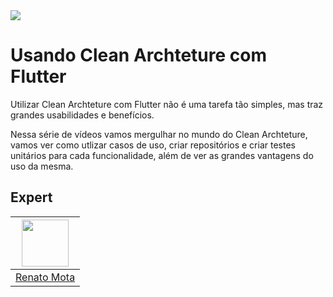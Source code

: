 <img src="https://storage.googleapis.com/golden-wind/experts-club/capa-github.svg" />

# Usando Clean Archteture com Flutter

Utilizar Clean Archteture com Flutter não é uma tarefa tão simples, mas traz grandes usabilidades e benefícios.


Nessa série de vídeos vamos mergulhar no mundo do Clean Archteture, vamos ver como utlizar casos de uso, criar repositórios e criar testes unitários para cada funcionalidade, além de ver as grandes vantagens do uso da mesma.

## Expert

| [<img src="https://avatars.githubusercontent.com/u/23418948?s=460&u=da2788c88f381c94c419ac3f615324bfdbea807e&v=4" width="75px;"/>](https://github.com/RenatoLucasMota) |
| :-: |
|[Renato Mota](https://github.com/RenatoLucasMota)|
